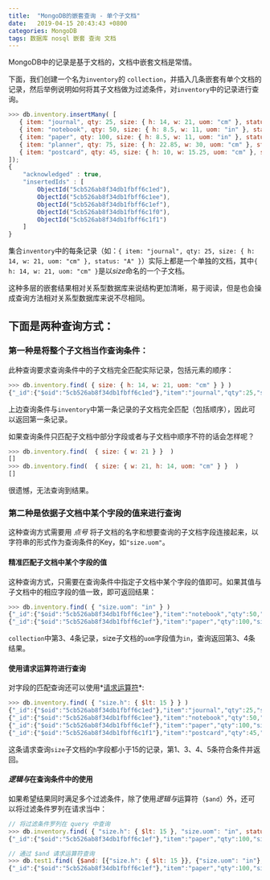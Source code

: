 ```yaml
---
title:  "MongoDB的嵌套查询 - 单个子文档"
date:   2019-04-15 20:43:43 +0800
categories: MongoDB
tags: 数据库 nosql 嵌套 查询 文档
---
```

MongoDB中的记录是基于文档的，文档中嵌套文档是常情。

下面，我们创建一个名为`inventory`的 `collection`，并插入几条嵌套有单个文档的记录，然后举例说明如何将其子文档做为过滤条件，对`inventory`中的记录进行查询。

```javascript
>>> db.inventory.insertMany( [
   { item: "journal", qty: 25, size: { h: 14, w: 21, uom: "cm" }, status: "A" },
   { item: "notebook", qty: 50, size: { h: 8.5, w: 11, uom: "in" }, status: "A" },
   { item: "paper", qty: 100, size: { h: 8.5, w: 11, uom: "in" }, status: "D" },
   { item: "planner", qty: 75, size: { h: 22.85, w: 30, uom: "cm" }, status: "D" },
   { item: "postcard", qty: 45, size: { h: 10, w: 15.25, uom: "cm" }, status: "A" }
]);
{
	"acknowledged" : true,
	"insertedIds" : [
		ObjectId("5cb526ab8f34db1fbff6c1ed"),
		ObjectId("5cb526ab8f34db1fbff6c1ee"),
		ObjectId("5cb526ab8f34db1fbff6c1ef"),
		ObjectId("5cb526ab8f34db1fbff6c1f0"),
		ObjectId("5cb526ab8f34db1fbff6c1f1")
	]
}
```

集合`inventory`中的每条记录（如：`{ item: "journal", qty: 25, size: { h: 14, w: 21, uom: "cm" }, status: "A" }`）实际上都是一个单独的文档，其中`{ h: 14, w: 21, uom: "cm" }`是以*size*命名的一个子文档。

这种多层的嵌套结果相对关系型数据库来说结构更加清晰，易于阅读，但是也会操成查询方法相对关系型数据库来说不尽相同。

## 下面是两种查询方式：

### 第一种是将整个子文档当作查询条件：

此种查询要求查询条件中的子文档完全匹配实际记录，包括元素的顺序：

```javascript
>>> db.inventory.find( { size: { h: 14, w: 21, uom: "cm" } } )
{"_id":{"$oid":"5cb526ab8f34db1fbff6c1ed"},"item":"journal","qty":25,"size":{"h":14,"w":21,"uom":"cm"},"status":"A"}
```

上边查询条件与`inventory`中第一条记录的子文档完全匹配（包括顺序），因此可以返回第一条记录。

如果查询条件只匹配子文档中部分字段或者与子文档中顺序不符的话会怎样呢？

```javascript
>>> db.inventory.find(  { size: { w: 21 } }  )
[]
>>> db.inventory.find(  { size: { w: 21, h: 14, uom: "cm" } }  )
[]
```

很遗憾，无法查询到结果。

### 第二种是依据子文档中某个字段的值来进行查询

这种查询方式需要用 *点号* 将子文档的名字和想要查询的子文档字段连接起来，以字符串的形式作为查询条件的Key，如`"size.uom"`。

#### 精准匹配子文档中某个字段的值

这种查询方式，只需要在查询条件中指定子文档中某个字段的值即可。如果其值与子文档中的相应字段的值一致，即可返回结果：

```javascript
>>> db.inventory.find( { "size.uom": "in" } )
{"_id":{"$oid":"5cb526ab8f34db1fbff6c1ee"},"item":"notebook","qty":50,"size":{"h":8.5,"w":11,"uom":"in"},"status":"A"}
{"_id":{"$oid":"5cb526ab8f34db1fbff6c1ef"},"item":"paper","qty":100,"size":{"h":8.5,"w":11,"uom":"in"},"status":"D"}
```

`collection`中第3、4条记录，size子文档的`uom`字段值为`in`，查询返回第3、4条结果。

#### 使用请求运算符进行查询

对字段的匹配查询还可以使用*[请求运算符](https://docs.mongodb.com/manual/reference/operator/query/#query-selectors)*:

```javascript
>>> db.inventory.find( { "size.h": { $lt: 15 } } )
{"_id":{"$oid":"5cb526ab8f34db1fbff6c1ed"},"item":"journal","qty":25,"size":{"h":14,"w":21,"uom":"cm"},"status":"A"}
{"_id":{"$oid":"5cb526ab8f34db1fbff6c1ee"},"item":"notebook","qty":50,"size":{"h":8.5,"w":11,"uom":"in"},"status":"A"}
{"_id":{"$oid":"5cb526ab8f34db1fbff6c1ef"},"item":"paper","qty":100,"size":{"h":8.5,"w":11,"uom":"in"},"status":"D"}
{"_id":{"$oid":"5cb526ab8f34db1fbff6c1f1"},"item":"postcard","qty":45,"size":{"h":10,"w":15.25,"uom":"cm"},"status":"A"}
```

这条请求查询`size`子文档的`h`字段都小于15的记录，第1、3、4、5条符合条件并返回。

#### *逻辑与*在查询条件中的使用

如果希望结果同时满足多个过滤条件，除了使用*逻辑与*运算符（`$and`）外，还可以将过滤条件罗列在请求当中：

```javascript
// 将过滤条件罗列在 query 中查询
>>> db.inventory.find( { "size.h": { $lt: 15 }, "size.uom": "in", status: "D" } )
{"_id":{"$oid":"5cb526ab8f34db1fbff6c1ef"},"item":"paper","qty":100,"size":{"h":8.5,"w":11,"uom":"in"},"status":"D"}

// 通过 $and 请求运算符查询
>>> db.test1.find( {$and: [{"size.h": { $lt: 15 }}, {"size.uom": "in"}, {status: "D"}]})
{"_id":{"$oid":"5cb526ab8f34db1fbff6c1ef"},"item":"paper","qty":100,"size":{"h":8.5,"w":11,"uom":"in"},"status":"D"}
```

